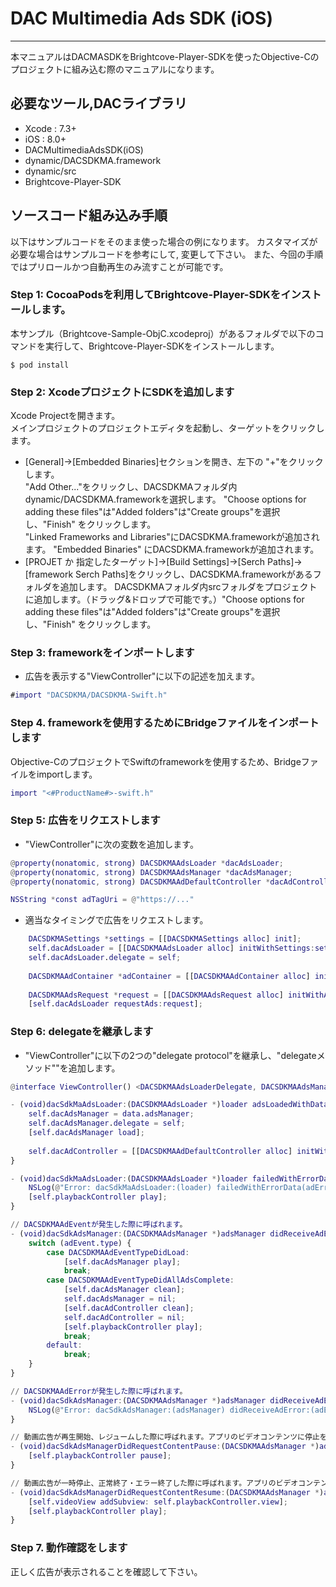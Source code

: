 # DAC Multimedia Ads SDK (iOS)
- - -
本マニュアルはDACMASDKをBrightcove-Player-SDKを使ったObjective-Cのプロジェクトに組み込む際のマニュアルになります。

## 必要なツール,DACライブラリ
* Xcode : 7.3+
* iOS   : 8.0+
* DACMultimediaAdsSDK(iOS)
 * dynamic/DACSDKMA.framework
 * dynamic/src
* Brightcove-Player-SDK

## ソースコード組み込み手順
以下はサンプルコードをそのまま使った場合の例になります。 カスタマイズが必要な場合はサンプルコードを参考にして, 変更して下さい。
また、今回の手順ではプリロールかつ自動再生のみ流すことが可能です。

### Step 1: CocoaPodsを利用してBrightcove-Player-SDKをインストールします。
本サンプル（Brightcove-Sample-ObjC.xcodeproj）があるフォルダで以下のコマンドを実行して、Brightcove-Player-SDKをインストールします。 

```
$ pod install
```


### Step 2: XcodeプロジェクトにSDKを追加します
Xcode Projectを開きます。  
メインプロジェクトのプロジェクトエディタを起動し、ターゲットをクリックします。
- [General]->[Embedded Binaries]セクションを開き、左下の "+"をクリックします。  
"Add Other..."をクリックし、DACSDKMAフォルダ内dynamic/DACSDKMA.frameworkを選択します。
"Choose options for adding these files"は"Added folders"は"Create groups"を選択し、"Finish" をクリックします。  
"Linked Frameworks and Libraries"にDACSDKMA.frameworkが追加されます。
"Embedded Binaries" にDACSDKMA.frameworkが追加されます。
- [PROJET か 指定したターゲット]->[Build Settings]->[Serch Paths]->[framework Serch Paths]をクリックし、DACSDKMA.frameworkがあるフォルダを追加します。
DACSDKMAフォルダ内srcフォルダをプロジェクトに追加します。（ドラッグ&ドロップで可能です。）"Choose options for adding these files"は"Added folders"は"Create groups"を選択し、"Finish" をクリックします。  

### Step 3: frameworkをインポートします
- 広告を表示する"ViewController"に以下の記述を加えます。

```ViewController.m
#import "DACSDKMA/DACSDKMA-Swift.h"
```

### Step 4. frameworkを使用するためにBridgeファイルをインポートします
Objective-CのプロジェクトでSwiftのframeworkを使用するため、Bridgeファイルをimportします。

```ViewController.m
import "<#ProductName#>-swift.h"
```

### Step 5: 広告をリクエストします

- "ViewController"に次の変数を追加します。

```ViewController.m
@property(nonatomic, strong) DACSDKMAAdsLoader *dacAdsLoader;
@property(nonatomic, strong) DACSDKMAAdsManager *dacAdsManager;
@property(nonatomic, strong) DACSDKMAAdDefaultController *dacAdController;

NSString *const adTagUri = @"https://..."
```

- 適当なタイミングで広告をリクエストします。

```ViewController.m
    DACSDKMASettings *settings = [[DACSDKMASettings alloc] init];
    self.dacAdsLoader = [[DACSDKMAAdsLoader alloc] initWithSettings:settings];
    self.dacAdsLoader.delegate = self;
    
    DACSDKMAAdContainer *adContainer = [[DACSDKMAAdContainer alloc] initWithView:self.videoView companionSlots: nil];
    
    DACSDKMAAdsRequest *request = [[DACSDKMAAdsRequest alloc] initWithAdTagURI:adTagUri adContainer:adContainer contentPlayhead:nil];
    [self.dacAdsLoader requestAds:request];
```

### Step 6: delegateを継承します
- "ViewController"に以下の2つの"delegate protocol"を継承し、"delegateメソッド""を追加します。

```ViewController.m
@interface ViewController() <DACSDKMAAdsLoaderDelegate, DACSDKMAAdsManagerDelegate>

- (void)dacSdkMaAdsLoader:(DACSDKMAAdsLoader *)loader adsLoadedWithData:(DACSDKMAAdsLoadedData *)data {
    self.dacAdsManager = data.adsManager;
    self.dacAdsManager.delegate = self;
    [self.dacAdsManager load];
    
    self.dacAdController = [[DACSDKMAAdDefaultController alloc] initWithAdsManager:self.dacAdsManager];
}

- (void)dacSdkMaAdsLoader:(DACSDKMAAdsLoader *)loader failedWithErrorData:(DACSDKMAAdLoadingErrorData *)adErrorData {
    NSLog(@"Error: dacSdkMaAdsLoader:(loader) failedWithErrorData(adErrorData) = %@", adErrorData.adError.message);
    [self.playbackController play];
}

// DACSDKMAAdEventが発生した際に呼ばれます。
- (void)dacSdkAdsManager:(DACSDKMAAdsManager *)adsManager didReceiveAdEvent:(DACSDKMAAdEvent *)adEvent {
    switch (adEvent.type) {
        case DACSDKMAAdEventTypeDidLoad:
            [self.dacAdsManager play];
            break;
        case DACSDKMAAdEventTypeDidAllAdsComplete:
            [self.dacAdsManager clean];
            self.dacAdsManager = nil;
            [self.dacAdController clean];
            self.dacAdController = nil;
            [self.playbackController play];
            break;
        default:
            break;
    }
}

// DACSDKMAAdErrorが発生した際に呼ばれます。
- (void)dacSdkAdsManager:(DACSDKMAAdsManager *)adsManager didReceiveAdError:(DACSDKMAAdError *)adError {
    NSLog(@"Error: dacSdkAdsManager:(adsManager) didReceiveAdError:(adError) = %@", adError.message);
}

// 動画広告が再生開始、レジュームした際に呼ばれます。アプリのビデオコンテンツに停止を要求します。
- (void)dacSdkAdsManagerDidRequestContentPause:(DACSDKMAAdsManager *)adsManager {
    [self.playbackController pause];
}

// 動画広告が一時停止、正常終了・エラー終了した際に呼ばれます。アプリのビデオコンテンツに再生を要求します。
- (void)dacSdkAdsManagerDidRequestContentResume:(DACSDKMAAdsManager *)adsManager {
    [self.videoView addSubview: self.playbackController.view];
    [self.playbackController play];
}

```

### Step 7. 動作確認をします
正しく広告が表示されることを確認して下さい。